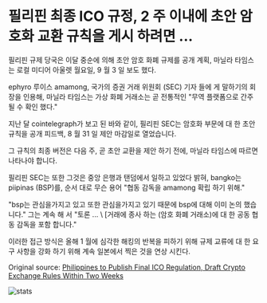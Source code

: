 # 필리핀 최종 ICO 규정, 2 주 이내에 초안 암호화 교환 규칙을 게시 하려면 ...

필리핀 규제 당국은 이달 중순에 의해 초안 암호 화폐 규제를 공개 계획, 마닐라 타임스는 로컬 미디어 아울렛 월요일, 9 월 3 일 보도 했다.

ephyro 루이스 amamong, 국가의 증권 거래 위원회 (SEC) 기자 들에 게 말하기의 회장을 인용해, 마닐라 타임스는 가상 화폐 거래소는 곧 전통적인 "무역 플랫폼으로 간주 될 수 확인 했다."

지난 달 cointelegraph가 보고 된 바와 같이, 필리핀 SEC는 암호화 부문에 대 한 초안 규칙을 공개 피드백, 8 월 31 일 제안 마감일로 열었습니다.

그 규칙의 최종 버전은 다음 주, 곧 초안 교환을 제안 하기 전에, 마닐라 타임스에 따르면 나타나야 합니다.

필리핀 SEC는 또한 그것은 중앙 은행과 탠덤에서 일하고 있었다 밝혀, bangko는 piipinas (BSP)를, 순서 대로 무슨 용어 "협동 감독을 amamong 확립 하기 위해."

"bsp는 관심을가지고 있고 또한 관심을가지고 있기 때문에 bsp에 대해 이미 논의 했습니다." 그는 계속 해 서 "토론 ... \ [거래에 종사 하는 (암호 화폐 거래소)에 대 한 공동 협동 감독을 포함 합니다."

이러한 접근 방식은 올해 1 월에 심각한 해킹의 반복을 피하기 위해 규제 교류에 대 한 요구 사항을 강화 하기 위해 계속 일본에서 찍은 것을 연상 시킨다.

Original source: [Philippines to Publish Final ICO Regulation, Draft Crypto Exchange Rules Within Two Weeks](https://cointelegraph.com/news/philippines-to-publish-final-ico-regulation-draft-crypto-exchange-rules-within-two-weeks)

![stats](https://c.statcounter.com/11760860/0/a89fa40b/1/ "stats")